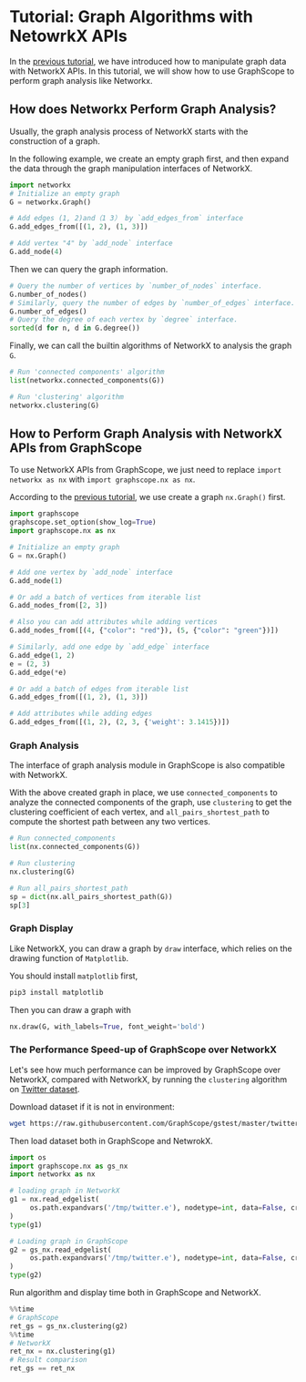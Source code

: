 # Tutorial: Graph Algorithms with NetowrkX APIs

In the [previous tutorial](https://graphscope.io/docs/latest/analytical_engine/tutorial_networkx_operations.html), we have introduced how to manipulate graph data with NetworkX APIs. In this tutorial, we will show how to use GraphScope to perform graph analysis like Networkx. 

## How does Networkx Perform Graph Analysis?

Usually, the graph analysis process of NetworkX starts with the construction of a graph.

In the following example, we create an empty graph first, and then expand the data through the graph manipulation interfaces of NetworkX.

```python
import networkx
# Initialize an empty graph
G = networkx.Graph()

# Add edges (1, 2)and（1 3） by `add_edges_from` interface
G.add_edges_from([(1, 2), (1, 3)])

# Add vertex "4" by `add_node` interface 
G.add_node(4)
```

Then we can query the graph information.

```python
# Query the number of vertices by `number_of_nodes` interface.
G.number_of_nodes()
# Similarly, query the number of edges by `number_of_edges` interface.
G.number_of_edges()
# Query the degree of each vertex by `degree` interface.
sorted(d for n, d in G.degree())
```

Finally, we can call the builtin algorithms of NetworkX to analysis the graph `G`.

```python
# Run 'connected components' algorithm
list(networkx.connected_components(G))

# Run 'clustering' algorithm
networkx.clustering(G)
```

## How to Perform Graph Analysis with NetworkX APIs from GraphScope
To use NetworkX APIs from GraphScope, we just need to replace `import networkx as nx` with `import graphscope.nx as nx`.

According to the [previous tutorial](https://graphscope.io/docs/latest/analytical_engine/tutorial_networkx_operations.html), we use create a graph `nx.Graph()` first.

```python
import graphscope
graphscope.set_option(show_log=True)
import graphscope.nx as nx

# Initialize an empty graph
G = nx.Graph()

# Add one vertex by `add_node` interface
G.add_node(1)

# Or add a batch of vertices from iterable list
G.add_nodes_from([2, 3])

# Also you can add attributes while adding vertices
G.add_nodes_from([(4, {"color": "red"}), (5, {"color": "green"})])

# Similarly, add one edge by `add_edge` interface
G.add_edge(1, 2)
e = (2, 3)
G.add_edge(*e)

# Or add a batch of edges from iterable list
G.add_edges_from([(1, 2), (1, 3)])

# Add attributes while adding edges
G.add_edges_from([(1, 2), (2, 3, {'weight': 3.1415})])
```

### Graph Analysis

The interface of graph analysis module in GraphScope is also compatible with NetworkX.

With the above created graph in place, we use `connected_components` to analyze the connected components of the graph, use `clustering` to get the clustering coefficient of each vertex, and `all_pairs_shortest_path` to compute the shortest path between any two vertices.

```python
# Run connected_components
list(nx.connected_components(G))

# Run clustering
nx.clustering(G)

# Run all_pairs_shortest_path
sp = dict(nx.all_pairs_shortest_path(G))
sp[3]
```

### Graph Display

Like NetworkX, you can draw a graph by `draw` interface, which relies on the drawing function of `Matplotlib`.

You should install `matplotlib` first,

```bash
pip3 install matplotlib
```

Then you can draw a graph with 

```python
nx.draw(G, with_labels=True, font_weight='bold')
```

### The Performance Speed-up of GraphScope over NetworkX

Let's see how much performance can be improved by GraphScope over NetworkX, compared with NetworkX, by running the `clustering` algorithm on [Twitter dataset](https://snap.stanford.edu/data/ego-Twitter.html).

Download dataset if it is not in environment:

```bash
wget https://raw.githubusercontent.com/GraphScope/gstest/master/twitter.e -P /tmp
```

Then load dataset both in GraphScope and NetwrokX.

```python
import os
import graphscope.nx as gs_nx
import networkx as nx

# loading graph in NetworkX
g1 = nx.read_edgelist(
     os.path.expandvars('/tmp/twitter.e'), nodetype=int, data=False, create_using=nx.Graph
)
type(g1)

# Loading graph in GraphScope
g2 = gs_nx.read_edgelist(
     os.path.expandvars('/tmp/twitter.e'), nodetype=int, data=False, create_using=gs_nx.Graph
)
type(g2)
```

Run algorithm and display time both in GraphScope and NetworkX.

```python
%%time
# GraphScope
ret_gs = gs_nx.clustering(g2)
%%time
# NetworkX
ret_nx = nx.clustering(g1)
# Result comparison
ret_gs == ret_nx
```
